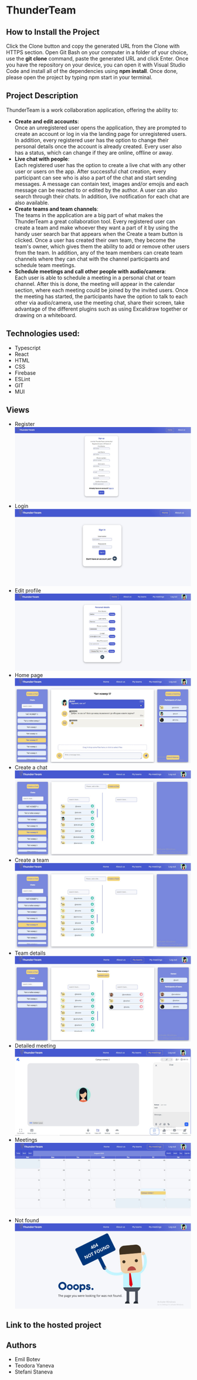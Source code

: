 # ThunderTeam

## How to Install the Project
Click the Clone button and copy the generated URL from the Clone with HTTPS section.
Open Git Bash on your computer in a folder of your choice, use the **git clone** command, paste the generated URL and click Enter. Once you have the repository on your device, you can open it with Visual Studio Code and install all of the dependencies using **npm install**. Once done, please open the project by typing npm start in your terminal.

## Project Description
ThunderTeam is a work collaboration application, offering the ability to:
- **Create and edit accounts**: <br>
  Once an unregistered user opens the application, they are prompted to create an account or log in via the landing page for unregistered users. In addition, every registered user has the option to change their personal details once the account is already created. Every user also has a status, which can change if they are online, offline or away.
- **Live chat with people**: <br>
  Each registered user has the option to create a live chat with any other user or users on the app. After successful chat creation, every participant can see who is also a part of the chat and start sending messages. A message can contain text, images and/or emojis and each message can be reacted to or edited by the author. A user can also search through their chats. In addition, live notification for each chat are also available.
- **Create teams and team channels**: <br>
  The teams in the application are a big part of what makes the ThunderTeam a great collaboration tool. Every registered user can create a team and make whoever they want a part of it by using the handy user search bar that appears when the Create a team button is clicked. Once a user has created their own team, they become the team's owner, which gives them the ability to add or remove other users from the team. In addition, any of the team members can create team channels where they can chat with the channel participants and schedule team meetings.
- **Schedule meetings and call other people with audio/camera**: <br>
  Each user is able to schedule a meeting in a personal chat or team channel. After this is done, the meeting will appear in the calendar section, where each meeting could be joined by the invited users. Once the meeting has started, the participants have the option to talk to each other via audio/camera, use the meeting chat, share their screen, take advantage of the different plugins such as using Excalidraw together or drawing on a whiteboard.  

## Technologies used:
- Typescript
- React
- HTML
- CSS
- Firebase
- ESLint
- GIT
- MUI

## Views
- Register
![image](/src/assets/readme-images/Register.JPG)
- Login
![image](/src/assets/readme-images/Login.JPG)
- Edit profile
![image](/src/assets/readme-images/Edit-profile.JPG)
- Home page
![image](/src/assets/readme-images/Home-page.JPG)
- Create a chat
![image](/src/assets/readme-images/Create-a-chat.JPG)
- Create a team
![image](/src/assets/readme-images/Create-a-team.JPG)
- Team details
![image](/src/assets/readme-images/Team-details.JPG)
- Detailed meeting
![image](/src/assets/readme-images/Detailed-meeting.JPG)
- Meetings
![image](/src/assets/readme-images/Meetings-calendar.JPG)
- Not found
![image](/src/assets/readme-images/Not-found.JPG)

## Link to the hosted project

## Authors
- Emil Botev
- Teodora Yaneva
- Stefani Staneva

